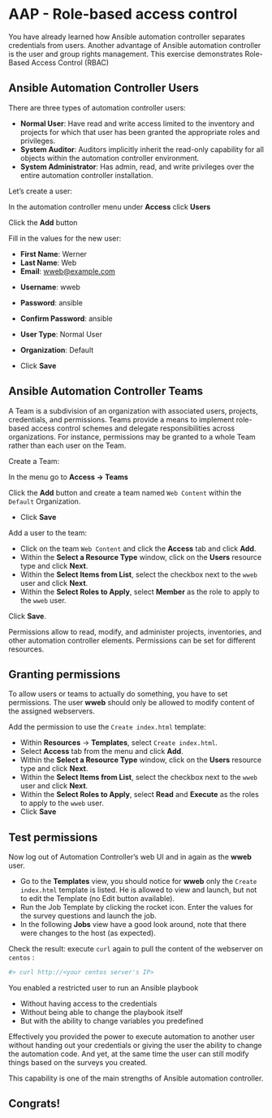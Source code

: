# AAP - Role-based access control

You have already learned how Ansible automation controller separates credentials from users. Another advantage of Ansible automation controller is the user and group rights management. This exercise demonstrates Role-Based Access Control (RBAC)



## Ansible Automation Controller Users

There are three types of automation controller users:

- **Normal User**: Have read and write access limited to the inventory and projects for which that user has been granted the appropriate roles and privileges.
- **System Auditor**: Auditors implicitly inherit the read-only capability for all objects within the automation controller environment.
- **System Administrator**: Has admin, read, and write privileges over the entire automation controller installation.



Let’s create a user:

In the automation controller menu under **Access** click **Users**

Click the **Add** button

Fill in the values for the new user:

- **First Name**: Werner
- **Last Name**: Web
- **Email**: wweb@example.com

* **Username**: wweb
* **Password**: ansible

* **Confirm Password**: ansible 

* **User Type**: Normal User
* **Organization**: Default 



* Click **Save**



## Ansible Automation Controller Teams

A Team is a subdivision of an organization with associated users, projects, credentials, and permissions. Teams provide a means to implement role-based access control schemes and delegate responsibilities across organizations. For instance, permissions may be granted to a whole Team rather than each user on the Team.

Create a Team:

In the menu go to **Access → Teams**

Click the **Add** button and create a team named `Web Content` within the `Default` Organization.

- Click **Save**

Add a user to the team:

- Click on the team `Web Content` and click the **Access** tab and click **Add**.
- Within the **Select a Resource Type** window, click on the **Users** resource type and click **Next**.
- Within the **Select Items from List**, select the checkbox next to the `wweb` user and click **Next**.
- Within the **Select Roles to Apply**, select **Member** as the role to apply to the `wweb` user.

Click **Save**.

Permissions allow to read, modify, and administer projects, inventories, and other automation controller elements. Permissions can be set for different resources.



## Granting permissions

To allow users or teams to actually do something, you have to set permissions. The user **wweb** should only be allowed to modify content of the assigned webservers.

Add the permission to use the `Create index.html` template:

- Within **Resources** -> **Templates**, select `Create index.html`.
- Select **Access** tab from the menu and click **Add**.
- Within the **Select a Resource Type** window, click on the **Users** resource type and click **Next**.
- Within the **Select Items from List**, select the checkbox next to the `wweb` user and click **Next**.
- Within the **Select Roles to Apply**, select **Read** and **Execute** as the roles to apply to the `wweb` user.
- Click **Save**





## Test permissions

Now log out of Automation Controller’s web UI and in again as the **wweb** user.

- Go to the **Templates** view, you should notice for **wweb** only the `Create index.html` template is listed. He is allowed to view and launch, but not to edit the Template (no Edit button available).
- Run the Job Template by clicking the rocket icon. Enter the values for the survey questions and launch the job.
- In the following **Jobs** view have a good look around, note that there were changes to the host (as expected).

Check the result: execute `curl` again  to pull the content of the webserver on `centos` :

```bash
#> curl http://<your centos server's IP>
```

You enabled a restricted user to run an Ansible playbook

- Without having access to the credentials
- Without being able to change the playbook itself
- But with the ability to change variables you predefined

Effectively you provided the power to execute automation to another user without handing out your credentials or giving the user the ability to change the automation code. And yet, at the same time the user can still modify things based on the surveys you created.

This capability is one of the main strengths of Ansible automation controller.



## Congrats! 





